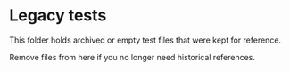 # Legacy tests

This folder holds archived or empty test files that were kept for reference.

Remove files from here if you no longer need historical references.
